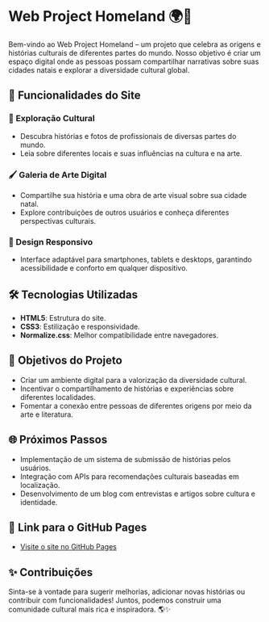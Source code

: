 # Web Project Homeland 🌍📖

Bem-vindo ao Web Project Homeland – um projeto que celebra as origens e histórias culturais de diferentes partes do mundo. Nosso objetivo é criar um espaço digital onde as pessoas possam compartilhar narrativas sobre suas cidades natais e explorar a diversidade cultural global.

## 🌟 Funcionalidades do Site

### 📍 Exploração Cultural

- Descubra histórias e fotos de profissionais de diversas partes do mundo.
- Leia sobre diferentes locais e suas influências na cultura e na arte.

### 🖌️ Galeria de Arte Digital

- Compartilhe sua história e uma obra de arte visual sobre sua cidade natal.
- Explore contribuições de outros usuários e conheça diferentes perspectivas culturais.

### 📱 Design Responsivo

- Interface adaptável para smartphones, tablets e desktops, garantindo acessibilidade e conforto em qualquer dispositivo.

## 🛠️ Tecnologias Utilizadas

- **HTML5**: Estrutura do site.
- **CSS3**: Estilização e responsividade.
- **Normalize.css**: Melhor compatibilidade entre navegadores.

## 🎯 Objetivos do Projeto

- Criar um ambiente digital para a valorização da diversidade cultural.
- Incentivar o compartilhamento de histórias e experiências sobre diferentes localidades.
- Fomentar a conexão entre pessoas de diferentes origens por meio da arte e literatura.

## 🌐 Próximos Passos

- Implementação de um sistema de submissão de histórias pelos usuários.
- Integração com APIs para recomendações culturais baseadas em localização.
- Desenvolvimento de um blog com entrevistas e artigos sobre cultura e identidade.

## 🔗 Link para o GitHub Pages

- [Visite o site no GitHub Pages](https://github.com/ellenlimaalmeida/web_project_homeland)

## ✨ Contribuições

Sinta-se à vontade para sugerir melhorias, adicionar novas histórias ou contribuir com funcionalidades! Juntos, podemos construir uma comunidade cultural mais rica e inspiradora. 🌎✨
